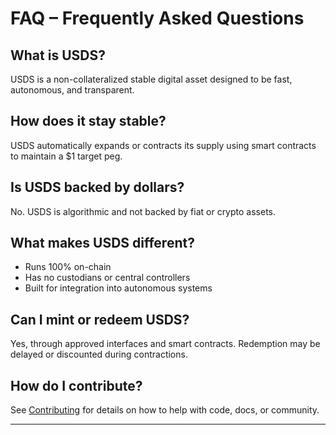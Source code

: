 # FAQ – Frequently Asked Questions

## What is USDS?

USDS is a non-collateralized stable digital asset designed to be fast, autonomous, and transparent.

## How does it stay stable?

USDS automatically expands or contracts its supply using smart contracts to maintain a $1 target peg.

## Is USDS backed by dollars?

No. USDS is algorithmic and not backed by fiat or crypto assets.

## What makes USDS different?

- Runs 100% on-chain
- Has no custodians or central controllers
- Built for integration into autonomous systems

## Can I mint or redeem USDS?

Yes, through approved interfaces and smart contracts. Redemption may be delayed or discounted during contractions.

## How do I contribute?

See [Contributing](contributing.md) for details on how to help with code, docs, or community.

---
